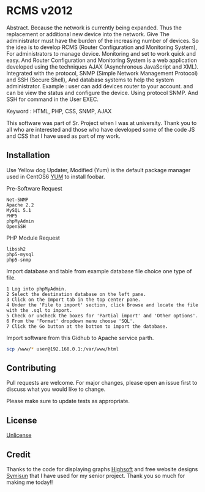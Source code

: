 # RCMS v2012

Abstract. Because the network is currently being expanded. Thus the replacement or additional new device into the network. Give The administrator must have the burden of the increasing number of devices. So the idea is to develop RCMS (Router Configuration and Monitoring System), For administrators to manage device. Monitoring and set to work quick and easy. And Router Configuration and Monitoring System is a web application developed using the techniques AJAX (Asynchronous JavaScript and XML). Integrated with the protocol, SNMP (Simple Network Management Protocol)  and SSH (Secure Shell), And database systems to help the system administrator. Example : user can add devices router to your account. and can be view the status and configure the device. Using protocol SNMP. And SSH for command in the User EXEC.

Keyword : HTML, PHP, CSS, SNMP, AJAX

This software was part of Sr. Project when I was at university. Thank you to all who are interested and those who have developed some of the code JS and CSS that I have used as part of my work.

## Installation

Use Yellow dog Updater, Modified (Yum) is the default package manager used in CentOS6 [YUM](https://wiki.centos.org/PackageManagement/Yum) to install foobar.

Pre-Software Request

```
Net-SNMP
Apache 2.2
MySQL 5.1
PHP5
phpMyAdmin
OpenSSH
```

PHP Module Request

```
libssh2
php5-mysql
php5-snmp
```

Import database and table from example database file choice one type of file.

```
1 Log into phpMyAdmin.
2 Select the destination database on the left pane.
3 Click on the Import tab in the top center pane.
4 Under the 'File to import' section, click Browse and locate the file with the .sql to import.
5 Check or uncheck the boxes for 'Partial import' and 'Other options'.
6 From the 'Format' dropdown menu choose 'SQL'.
7 Click the Go button at the bottom to import the database.
```

Import software from this Gidhub to Apache service parth.

```bash
scp /www/* user@192.168.0.1:/var/www/html
```

## Contributing
Pull requests are welcome. For major changes, please open an issue first to discuss what you would like to change.

Please make sure to update tests as appropriate.

## License
[Unlicense](https://unlicense.org)

## Credit
Thanks to the code for displaying graphs [Highsoft](https://shop.highsoft.com/media/highsoft/Standard-License-Agreement-12.0.pdf) and free website designs [Symisun](http://symisun.com/templates/free/01/) that I have used for my senior project. Thank you so much for making me today!!
